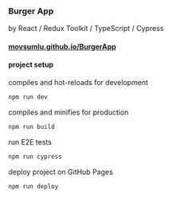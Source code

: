 ### Burger App

by React / Redux Toolkit / TypeScript / Cypress

#### [movsumlu.github.io/BurgerApp](https://movsumlu.github.io/BurgerApp/)

#### project setup

compiles and hot-reloads for development

```bash
npm run dev
```

compiles and minifies for production

```bash
npm run build
```

run E2E tests

```bash
npm run cypress
```

deploy project on GitHub Pages

```bash
npm run deploy
```
